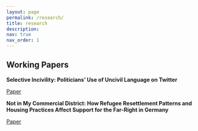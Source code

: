 ```yaml
---
layout: page
permalink: /research/
title: research
description: 
nav: true
nav_order: 1
---
```


## Working Papers

**Selective Incivility: Politicians’ Use of Uncivil Language on Twitter**

[Paper](https://www.dropbox.com/scl/fi/3egfaiy9tnimggrij0ti6/McGrath_QualifyingPaper.pdf?dl=0&rlkey=rq2tehn9ukyy7uy7aliw6l1td)


**Not in My Commercial District: How Refugee Resettlement Patterns and Housing Practices Affect Support for the Far-Right in Germany**

[Paper](https://www.dropbox.com/scl/fi/ivkfku362f2642j2si5q9/McGrath.Second_Year_Paper_Revised.pdf?dl=0&rlkey=cki5qsbtkhp2u1hap4f7dj2r0)
